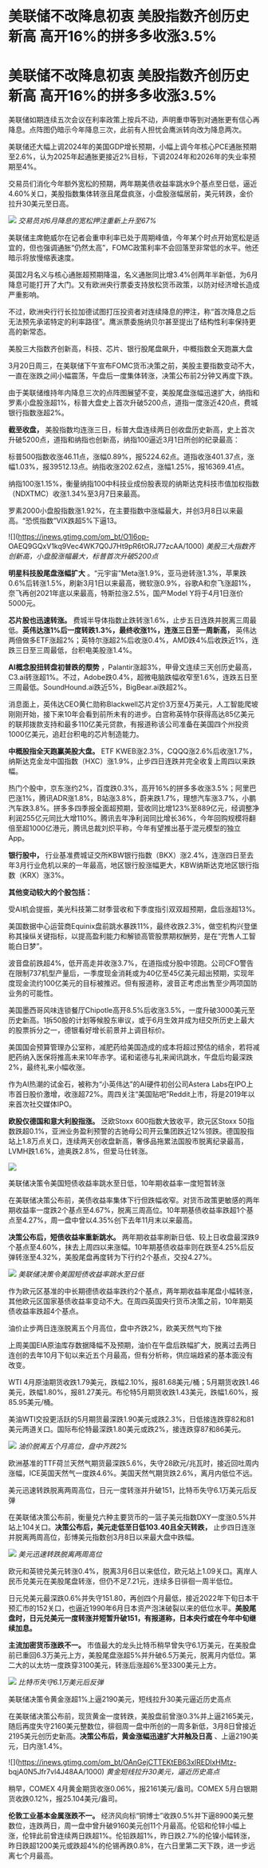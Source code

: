 # 美联储不改降息初衷 美股指数齐创历史新高 高开16%的拼多多收涨3.5%

# 美联储不改降息初衷 美股指数齐创历史新高 高开16%的拼多多收涨3.5%

美联储如期连续五次会议在利率政策上按兵不动，声明重申等到对通胀更有信心再降息。点阵图仍暗示今年降息三次，此前有人担忧会鹰派转向改为降息两次。

美联储还大幅上调2024年的美国GDP增长预期，小幅上调今年核心PCE通胀预期至2.6%，认为2025年起通胀更接近2%目标，下调2024年和2026年的失业率预期至4%。

交易员们消化今年额外宽松的预期，两年期美债收益率跳水9个基点至日低，逼近4.60%关口，美股指数集体转涨且尾盘疯涨，小盘股涨幅居前，美元转跌，金价拉升30美元至日高。

![](https://inews.gtimg.com/om_bt/OeFXhw5kAvN7dZ_r8B8lD_FpqTuCX2fVBeB5hChWXluI0AA/1000)
_交易员对6月降息的宽松押注重新上升至67%_

美联储主席鲍威尔在记者会重申利率已处于周期峰值，今年某个时点开始宽松是适宜的，但也强调通胀“仍然太高”，FOMC政策利率不会回落至非常低的水平。他还暗示将放慢缩表速度。

英国2月名义与核心通胀超预期降温，名义通胀同比增3.4%创两年半新低，为6月降息可能打开了大门。又有欧洲央行票委支持放松货币政策，以防对经济增长造成严重影响。

不过，欧洲央行行长拉加德试图打压投资者对连续降息的押注，称“首次降息之后无法预先承诺特定的利率路径”。鹰派票委施纳贝尔甚至提出了结构性利率保持更高的新常态。

美股三大指数齐创新高，科技、芯片、银行股尾盘飙升，中概指数全天跑赢大盘

3月20日周三，在美联储下午宣布FOMC货币决策之前，美股主要指数变动不大，一直在涨跌之间小幅震荡，午盘后一度集体转涨，决策公布前2分钟又再度下跌。

由于美联储维持年内降息三次的点阵图展望不变，美股尾盘涨幅迅速扩大，纳指和罗素小盘股涨超1%，标普大盘史上首次升破5200点，道指一度涨近420点，费城银行指数涨超2%。

**截至收盘，** 美股指数均连涨三日，标普大盘连续两日创收盘历史新高，史上首次升破5200点，道指和纳指也创新高，纳指100逼近3月1日所创的纪录最高：

标普500指数收涨46.11点，涨幅0.89%，报5224.62点。道指收涨401.37点，涨幅1.03%，报39512.13点。纳指收涨202.62点，涨幅1.25%，报16369.41点。

纳指100涨1.15%，衡量纳指100中科技业成份股表现的纳斯达克科技市值加权指数（NDXTMC）收涨1.34%至3月7日来最高。

罗素2000小盘股指数涨1.92%，在主要指数中涨幅最大，并创3月8日以来最高。“恐慌指数”VIX跌超5%下逼13。

![](https://inews.gtimg.com/om_bt/O1I6op-
OAEQ9GQxV1kq9Vec4WK7Q0J7Ht9pR6tORJ77zcAA/1000)
_美股三大指数齐创新高，小盘股涨幅最大，标普首次升破5200点_

**明星科技股尾盘涨幅扩大**
。“元宇宙”Meta涨1.9%，亚马逊转涨1.3%，苹果跌0.6%后转涨1.5%，刷新3月1日以来最高，微软涨0.9%，谷歌A和奈飞涨超1%，奈飞再创2021年底以来最高，特斯拉涨2.5%，国产Model
Y将于4月1日涨价5000元。

**芯片股也迅速转涨。**
费城半导体指数止跌转涨1.6%，止步五日连跌并脱离三周最低。**英伟达涨1%后一度转跌1.3%，最终收涨1%，连涨三日至一周新高，**
英伟达两倍做多ETF涨超2%；英特尔涨超2%后收涨0.4%，AMD跌4%后收跌近1%，连跌三日至三周最低，台积电美股涨1.4%。

**AI概念股扭转盘初普跌的颓势**
，Palantir涨超3%，甲骨文连续三天创历史最高，C3.ai转涨超1%。不过，Adobe跌0.4%，超微电脑跌幅收窄至1.6%，连跌五日至三周最低。SoundHound.ai跌近5%，BigBear.ai跌超2%。

消息面上，英伟达CEO黄仁勋称Blackwell芯片定价3万至4万美元，人工智能爬坡刚刚开始，接下来10年会看到前所未有的进步。白宫称英特尔获得高达85亿美元的联邦拨款支持和最多110亿美元贷款，有报道称该公司准备在美国四个州投资1000亿美元，追赶台积电的芯片制造能力。

**中概股指全天跑赢美股大盘。** ETF
KWEB涨2.3%，CQQQ涨2.6%后收涨1.7%，纳斯达克金龙中国指数（HXC）涨1.9%，止步四日连跌并完全收复上周四以来跌幅。

热门个股中，京东涨约2%，百度跌0.3%，高开16%的拼多多收涨3.5%；阿里巴巴涨1%，腾讯ADR涨1.8%，B站涨3.8%，蔚来跌1.7%，理想汽车涨3.7%，小鹏汽车跌3.8%。拼多多四季报全面超预期，营收同比增123%至889亿元，经调整净利润255亿元同比大增110%。腾讯去年净利润同比增长36%，今年回购规模将翻倍至超1000亿港元，腾讯总裁刘炽平称，今年有望推出基于混元模型的独立App。

**银行股中，**
行业基准费城证交所KBW银行指数（BKX）涨2.4%，连涨四日至去年3月行业危机以来的一年最高，地区银行股涨幅更大，KBW纳斯达克地区银行指数（KRX）涨3%。

**其他变动较大的个股包括：**

受AI机会提振，美光科技第二财季营收和下季度指引双双超预期，盘后涨超13%。

美国数据中心运营商Equinix盘前跳水暴跌11%，最终收跌2.3%，做空机构兴登堡称其操纵关键指标，以提高盈利能力和解锁高管股票期权酬劳，是在“兜售人工智能白日梦”。

波音盘前跌超4%，低开高走并收涨3.7%，在道指成分股中领跑。公司CFO警告在限制737机型产量后，一季度现金消耗或为40亿至45亿美元超出预期，实现年度现金流约100亿美元的目标被推迟。但有报道称，波音正考虑出售至少两项国防业务的可能性。

美国墨西哥风味连锁餐厅Chipotle高开8.5%后收涨3.5%，一度升破3000美元至历史新高。1拆50股的计划等候股东审议，或于6月生效并成为纽交所历史上最大的股票拆分之一，德银看好增长前景并上调目标价。

美国国会预算管理办公室称，减肥药给美国造成的成本将超过预估的结余，若将减肥药纳入医保将推高未来10年赤字。诺和诺德与礼来闻讯跳水，午盘后均最深跌2%，最终礼来小幅收涨。

作为AI热潮的试金石，被称为“小英伟达”的AI硬件初创公司Astera
Labs在IPO上市首日股价激增，收涨超72%。周四关注“美国贴吧”Reddit上市，将是2019年以来首次社交媒体IPO。

**欧股仅德国和意大利股指涨。** 泛欧Stoxx 600指数大致收平，欧元区Stoxx
50指数跌超0.1%，亚洲业务盈利预警的古驰母公司开云集团跌近12%领跌。德国股指站上1.8万点关口，连续两天创收盘新高，奢侈品拖累法国股市脱离纪录最高，LVMH跌1.6%，迪奥跌2.8%，但爱马仕转涨。

![](https://inews.gtimg.com/om_bt/OnLiAontXXPzig69_SiKZZdr7PsayuQiDloPDZVpJPBPEAA/1000)

美联储决策令美国短债收益率跳水至日低，10年期收益率一度短暂转涨

在美联储决策公布前，美债收益率集体下行但跌幅收窄。对货币政策更敏感的两年期收益率一度跌2个基点至4.67%，脱离三周高位。10年期基债收益率跌超1个基点至4.27%，周一盘中曾以4.35%创下去年11月末以来最高。

**决策公布后，短债收益率重新跳水。**
两年期收益率刷新日低、较上日收盘最深跌9个基点至4.60%，抹去上周四以来涨幅。10年期基债收益率则在跌至4.25%后反弹转涨至4.32%，美股尾盘再度转为下行约2个基点，交投4.27%。

![](https://inews.gtimg.com/om_bt/Ozg8Qllktg1rX5zlf7jh0WDuQbg76so_K5tx6gpMI1QTMAA/1000)
_美联储决策令美国短债收益率跳水至日低_

作为欧元区基准的中长期德债收益率跌约2个基点，两年期收益率尾盘小幅转涨，其他欧元区国家基债收益率变动不大。在周四英国央行货币决策之前，10年期英债收益率跌超4个基点。

油价止步两日连涨脱离五个月高位，盘中齐跌2%，欧美天然气均下挫

上周美国EIA原油库存数据降幅不及预期，油价在午盘后跌幅扩大，脱离过去两日连创的去年10月下旬以来近五个月最高，但有分析称，供应端趋紧的基本面没有改变。

WTI
4月原油期货收跌1.79美元，跌幅2.10%，报81.68美元/桶；5月期货收跌1.46美元，跌幅1.80%，报81.27美元。布伦特5月期货收跌1.43美元，跌幅1.60%，报85.95美元/桶。

美油WTI交投更活跃的5月期货最深跌1.90美元或跌2.3%，日低接连跌穿82和81美元两道关口。国际布伦特最深跌1.80美元或跌2%，接连跌穿87和86美元。

![](https://inews.gtimg.com/om_bt/O4-5Ft9eFNwhCyzZc35eAeFt0WU9tDkfGxnGDUN1-gq14AA/1000)
_油价脱离五个月高位，盘中齐跌2%_

欧洲基准的TTF荷兰天然气期货最深跌5.6%，失守28欧元/兆瓦时，接近回吐周内涨幅，ICE英国天然气一度跌4.6%。美国天然气期货跌2.6%，离月内低位不远。

美元迅速转跌脱离两周高位，日元一度转涨并升破151，比特币失守6.1万美元后反弹

在美联储决策公布前，衡量兑六种主要货币的一篮子美元指数DXY一度涨0.5%并站上104关口。**决策公布后，美元走低至日低103.40且全天转跌，**
止步四日连涨并脱离两周高位，彭博美元指数创3月8日以来最大盘中跌幅。

![](https://inews.gtimg.com/om_bt/ObIWI5CzFQLZitnICECdkVzhNCVrlWLyuR2ar_lSDQ_YIAA/1000)
_美元迅速转跌脱离两周高位_

欧元和英镑兑美元转涨0.4%，脱离3月6日以来低位，欧元站上1.09关口。离岸人民币兑美元在美股尾盘转涨，但仍不足7.21元，连续多日徘徊一周半低位。

日元兑美元最深跌0.6%并失守151.80，再创四个月最低，接近2022年下旬日本干预汇市的152关口，也逼近1990年6月日本资产泡沫破裂以来的低位水平。**美股尾盘时，日元兑美元一度转涨并短暂升破151，有报道称，日本央行或在今年中旬继续加息。**

**主流加密货币涨跌不一。**
市值最大的龙头比特币稍早曾失守6.1万美元，在美股盘前已重回6.3万美元上方，美股尾盘涨超5%并升破6.5万美元，脱离月内低位。第二大的以太坊一度跌穿3100美元，转涨后涨超6%至3300美元上方。

![](https://inews.gtimg.com/om_bt/OQXhcY9XimvnpPzM8G98iH3wFEDuUz2wmUbw32_vAHKpsAA/1000)
_比特币失守6.1万美元后反弹_

美联储决策令黄金涨超1%上逼2190美元，短线拉升30美元逼近历史高点

在美联储决策公布前，现货黄金一度转跌，美股盘前曾涨0.3%并上逼2165美元，随后再度失守2160美元整数位，徘徊周一盘中所创的一周多新低，3月8日曾接近2195美元创历史新高。**决策公布后，黄金涨幅迅速扩大并触及日高**
、上逼2190美元，日内涨1.4%。

![](https://inews.gtimg.com/om_bt/OAnGejCTTEKtEB63xlREDlxHMtz-
bqjA0N5Jfr7vl4J48AA/1000) _黄金短线拉升30美元，逼近历史高点_

稍早，COMEX 4月黄金期货收涨0.06%，报2161美元/盎司。COMEX 5月白银期货收跌0.12%，报25.104美元/盎司。

**伦敦工业基本金属涨跌不一。**
经济风向标“铜博士”收跌0.5%并下逼8900美元整数位，连跌两日，周一盘中曾升破9160美元创11个月最高。伦铝和伦锌小幅上涨，伦锌此前曾连续两日跌超1%。伦铅跌超1%，昨日跌2.7%的伦镍小幅转涨，昨日跌超1200美元或跌超4%的伦锡再跌0.8%，在六日里第二天下跌，进一步远离七个月最高。

